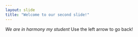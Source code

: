 ```yaml
---
layout: slide
title: "Welcome to our second slide!"
---
```

*We are in harmony my student*
Use the left arrow to go back!
